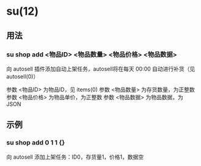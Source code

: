 # su(12)

## 用法

### su shop add <物品ID> <物品数量> <物品价格> <物品数据>

向 autosell 插件添加自动上架任务，autosell将在每天 00:00 自动进行补货（见autosell(0)）

参数 <物品ID> 为物品ID，见 items(0)
参数 <物品数量> 为存货数量，为正整数
参数 <物品价格> 为物品单价，为正整数
参数 <物品数据> 为物品数据，为 JSON

## 示例

### su shop add 0 1 1 {}

向 autosell 添加上架任务：ID0，存货量1，价格1，数据空


